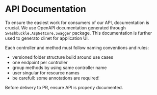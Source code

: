 # API Documentation

To ensure the easiest work for consumers of our API, documentation is crucial. 
We use OpenAPI documentation generated through `Swashbuckle.AspNetCore.Swagger` package. This documentation is further used to generato clinet for application UI.

Each controller and method must follow naming conventions and rules: 

* versioned folder structure build around use cases
* one endpoint per controller
* group methods by using same controller name
* user singular for resource names
* be carefull: some annotations are required!

Before delivery to PR, ensure API is properly documented.